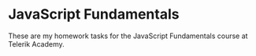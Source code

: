 # JavaScript Fundamentals

These are my homework tasks for the JavaScript Fundamentals course at Telerik Academy.
